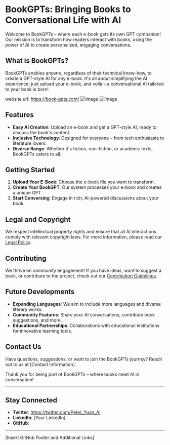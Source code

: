# BookGPTs: Bringing Books to Conversational Life with AI

Welcome to BookGPTs – where each e-book gets its own GPT companion! Our mission is to transform how readers interact with books, using the power of AI to create personalized, engaging conversations.

## What is BookGPTs?

BookGPTs enables anyone, regardless of their technical know-how, to create a GPT-style AI for any e-book. It's all about simplifying the AI experience: just upload your e-book, and voilà – a conversational AI tailored to your book is born!

website url: https://book-gpts.com/
![image](https://github.com/yuanyuanyuan/BookGPTs/assets/5524061/5e31b49c-d196-46f0-9b08-abc39c6d1fc0)
![image](https://github.com/yuanyuanyuan/BookGPTs/assets/5524061/f9ff35fc-b262-43ad-a383-cb1aaea4d2a4)


## Features

- **Easy AI Creation**: Upload an e-book and get a GPT-style AI, ready to discuss the book's content.
- **Inclusive Technology**: Designed for everyone – from tech enthusiasts to literature lovers.
- **Diverse Range**: Whether it's fiction, non-fiction, or academic texts, BookGPTs caters to all.

## Getting Started

1. **Upload Your E-Book**: Choose the e-book file you want to transform.
2. **Create Your BookGPT**: Our system processes your e-book and creates a unique GPT.
3. **Start Conversing**: Engage in rich, AI-powered discussions about your book.

## Legal and Copyright

We respect intellectual property rights and ensure that all AI interactions comply with relevant copyright laws. For more information, please read our [Legal Policy](#).

## Contributing

We thrive on community engagement! If you have ideas, want to suggest a book, or contribute to the project, check out our [Contribution Guidelines](#).

## Future Developments

- **Expanding Languages**: We aim to include more languages and diverse literary works.
- **Community Features**: Share your AI conversations, contribute book suggestions, and more.
- **Educational Partnerships**: Collaborations with educational institutions for innovative learning tools.

## Contact Us

Have questions, suggestions, or want to join the BookGPTs journey? Reach out to us at [Contact Information].

Thank you for being part of BookGPTs – where books meet AI in conversation!

---

## Stay Connected

- **Twitter**: https://twitter.com/Peter_Yuan_AI
- **LinkedIn**: [Your LinkedIn]
- **GitHub**: 

---

[Insert GitHub Footer and Additional Links]

